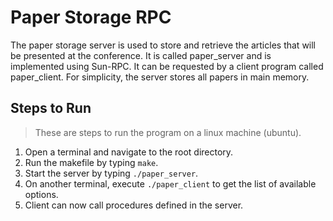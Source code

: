 # Paper Storage RPC

The paper storage server is used to store and retrieve the articles that will be presented at the conference. It is called paper_server and is implemented using Sun-RPC. It can be requested by a client program called paper_client. For simplicity, the server stores all papers in main memory.

## Steps to Run

> These are steps to run the program on a linux machine (ubuntu). 

1. Open a terminal and navigate to the root directory.
2. Run the makefile by typing `make`.
3. Start the server by typing `./paper_server`.
4. On another terminal, execute `./paper_client` to get the list of available options.
5. Client can now call procedures defined in the server. 